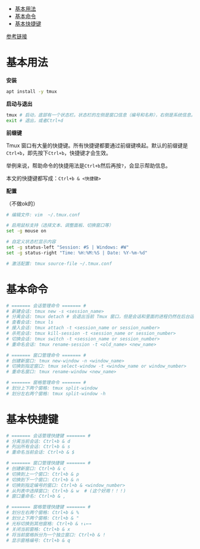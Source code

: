 - [基本用法](#基本用法)
- [基本命令](#基本命令)
- [基本快捷键](#基本快捷键)


[参考链接](https://www.ruanyifeng.com/blog/2019/10/tmux.html)


# 基本用法

**安装**

```bash
apt install -y tmux
```

**启动与退出**

```bash
tmux # 启动，底部有一个状态栏。状态栏的左侧是窗口信息（编号和名称），右侧是系统信息。
exit # 退出，或者Ctrl+d
```

**前缀键**

Tmux 窗口有大量的快捷键。所有快捷键都要通过前缀键唤起。默认的前缀键是`Ctrl+b`，即先按下`Ctrl+b`，快捷键才会生效。

举例来说，帮助命令的快捷用法是`Ctrl+b`然后再按`?`，会显示帮助信息。

本文的快捷键都写成：`Ctrl+b & <快捷键>`


**配置**

（不做ok的）

```bash
# 编辑文件: vim  ~/.tmux.conf

# 启用鼠标支持（选择文本、调整面板、切换窗口等）
set -g mouse on

# 自定义状态栏显示内容
set -g status-left "Session: #S | Windows: #W"
set -g status-right "Time: %H:%M:%S | Date: %Y-%m-%d"

# 激活配置: tmux source-file ~/.tmux.conf
```


# 基本命令

```bash
# ======= 会话管理命令 ======= #
# 新建会话: tmux new -s <session_name>
# 分离会话: tmux detach # 会退出当前 Tmux 窗口，但是会话和里面的进程仍然在后台运行。（也可以用快捷键 Ctrl+b & d）
# 查看会话: tmux ls
# 接入会话: tmux attach -t <session_name or session_number>
# 杀死会话: tmux kill-session -t <session_name or session_number>
# 切换会话: tmux switch -t <session_name or session_number>
# 重命名会话: tmux rename-session -t <old_name> <new_name>

# ======= 窗口管理命令 ======= #
# 创建新窗口: tmux new-window -n <window_name>
# 切换到指定窗口: tmux select-window -t <window_name or window_number>
# 重命名窗口: tmux rename-window <new_name>

# ======= 窗格管理命令 ======= #
# 划分上下两个窗格: tmux split-window
# 划分左右两个窗格: tmux split-window -h
```


# 基本快捷键

```bash
# ======= 会话管理快捷键 ======= #
# 分离当前会话: Ctrl+b & d
# 列出所有会话: Ctrl+b & s
# 重命名当前会话: Ctrl+b & $

# ======= 窗口管理快捷键 ======= #
# 创建新窗口: Ctrl+b & c
# 切换到上一个窗口: Ctrl+b & p
# 切换到下一个窗口: Ctrl+b & n
# 切换到指定编号的窗口: Ctrl+b & <window_number>
# 从列表中选择窗口: Ctrl+b & w  # (这个好用！！！)
# 窗口重命名: Ctrl+b & ,

# ======= 窗格管理快捷键 ======= #
# 划分左右两个窗格: Ctrl+b & %
# 划分上下两个窗格: Ctrl+b & "
# 光标切换到其他窗格: Ctrl+b & ↑↓←→
# 关闭当前窗格: Ctrl+b & x
# 将当前窗格拆分为一个独立窗口: Ctrl+b & !
# 显示窗格编号: Ctrl+b & q
```

